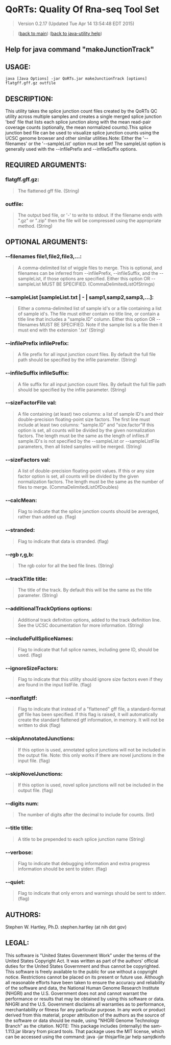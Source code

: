# QoRTs: Quality Of Rna-seq Tool Set
> Version 0.2.17 (Updated Tue Apr 14 13:54:48 EDT 2015)

> ([back to main](../index.html)) ([back to java-utility help](index.html))

## Help for java command "makeJunctionTrack"

## USAGE:

    java [Java Options] -jar QoRTs.jar makeJunctionTrack [options] flatgff.gff.gz outfile


## DESCRIPTION:

This utility takes the splice junction count files created by the QoRTs QC utility across multiple samples and creates a single merged splice junction 'bed' file that lists each splice junction along with the mean read\-pair coverage counts \(optionally, the mean normalized counts\)\.This splice junction bed file can be used to visualize splice junction counts using the UCSC genome browser and other similar utilities\.Note: Either the '\-\-filenames' or the '\-\-sampleList' option must be set\! The sampleList option is generally used with the \-\-infilePrefix and \-\-infileSuffix options\.

## REQUIRED ARGUMENTS:
### flatgff.gff.gz:

> The flattened gff file. (String)


### outfile:

> The output bed file, or '-' to write to stdout. If the filename ends with ".gz" or ".zip" then the file will be compressed using the appropriate method. (String)



## OPTIONAL ARGUMENTS:
### --filenames file1,file2,file3,...:

> A comma-delimited list of wiggle files to merge. This is optional, and filenames can be inferred from --infilePrefix, --infileSuffix, and the --sampleList, if those options are specified. Either this option OR --sampleList MUST BE SPECIFIED. (CommaDelimitedListOfStrings)

### --sampleList [sampleList.txt | - | samp1,samp2,samp3,...]:

> Either a comma-delimited list of sample id's or a file containing a list of sample id's. The file must either contain no title line, or contain a title line that includes a "sample.ID" column. Either this option OR --filenames MUST BE SPECIFIED. Note if the sample list is a file then it must end with the extension '.txt' (String)

### --infilePrefix infilePrefix:

> A file prefix for all input junction count files. By default the full file path should be specified by the infile parameter. (String)

### --infileSuffix infileSuffix:

> A file suffix for all input junction count files. By default the full file path should be specified by the infile parameter. (String)

### --sizeFactorFile val:

> A file containing (at least) two columns: a list of sample ID's and their double-precision floating-point size factors. The first line must include at least two columns: "sample.ID" and "size.factor"If this option is set, all counts will be divided by the given normalization factors. The length must be the same as the length of infiles.If sample.ID's is not specified by the --sampleList or --sampleListFile parameters, then all listed samples will be merged. (String)

### --sizeFactors val:

> A list of double-precision floating-point values. If this or any size factor option is set, all counts will be divided by the given normalization factors. The length must be the same as the number of files to merge. (CommaDelimitedListOfDoubles)

### --calcMean:

> Flag to indicate that the splice junction counts should be averaged, rather than added up. (flag)

### --stranded:

> Flag to indicate that data is stranded. (flag)

### --rgb r,g,b:

> The rgb color for all the bed file lines. (String)

### --trackTitle title:

> The title of the track. By default this will be the same as the title parameter. (String)

### --additionalTrackOptions options:

> Additional track definition options, added to the track definition line. See the UCSC documentation for more information. (String)

### --includeFullSpliceNames:

> Flag to indicate that full splice names, including gene ID, should be used. (flag)

### --ignoreSizeFactors:

> Flag to indicate that this utility should ignore size factors even if they are found in the input listFile. (flag)

### --nonflatgtf:

> Flag to indicate that instead of a "flattened" gff file, a standard-format gtf file has been specified. If this flag is raised, it will automatically create the standard flattened gtf information, in memory. It will not be written to disk (flag)

### --skipAnnotatedJunctions:

> If this option is used, annotated splice junctions will not be included in the output file. Note: this only works if there are novel junctions in the input file. (flag)

### --skipNovelJunctions:

> If this option is used, novel splice junctions will not be included in the output file. (flag)

### --digits num:

> The number of digits after the decimal to include for counts. (Int)

### --title title:

> A title to be prepended to each splice junction name (String)

### --verbose:

> Flag to indicate that debugging information and extra progress information should be sent to stderr. (flag)

### --quiet:

> Flag to indicate that only errors and warnings should be sent to stderr. (flag)

## AUTHORS:

Stephen W\. Hartley, Ph\.D\. stephen\.hartley \(at nih dot gov\)

## LEGAL:

 This software is "United States Government Work" under the terms of the United States Copyright  Act\.  It was written as part of the authors' official duties for the United States Government and  thus cannot be copyrighted\.  This software is freely available to the public for use without a  copyright notice\.  Restrictions cannot be placed on its present or future use\.  Although all reasonable efforts have been taken to ensure the accuracy and reliability of the  software and data, the National Human Genome Research Institute \(NHGRI\) and the U\.S\. Government  does not and cannot warrant the performance or results that may be obtained by using this software  or data\.  NHGRI and the U\.S\. Government disclaims all warranties as to performance, merchantability  or fitness for any particular purpose\.  In any work or product derived from this material, proper attribution of the authors as the source  of the software or data should be made, using "NHGRI Genome Technology Branch" as the citation\.  NOTE: This package includes \(internally\) the sam\-1\.113\.jar library from picard tools\. That package uses the MIT license, which can be accessed using the command:  java \-jar thisjarfile\.jar help samjdkinfo

